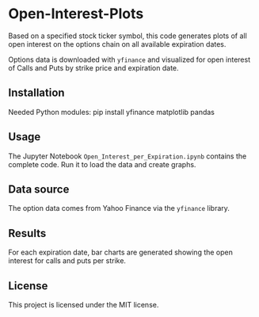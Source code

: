 # Open-Interest-Plots
Based on a specified stock ticker symbol, this code generates plots of all open interest on the options chain on all available expiration dates.

Options data is downloaded with `yfinance` and visualized for open interest of Calls and Puts by strike price and expiration date.

## Installation

Needed Python modules:
pip install yfinance matplotlib pandas

## Usage

The Jupyter Notebook `Open_Interest_per_Expiration.ipynb` contains the complete code. Run it to load the data and create graphs.

## Data source

The option data comes from Yahoo Finance via the `yfinance` library.

## Results

For each expiration date, bar charts are generated showing the open interest for calls and puts per strike.

## License

This project is licensed under the MIT license.
